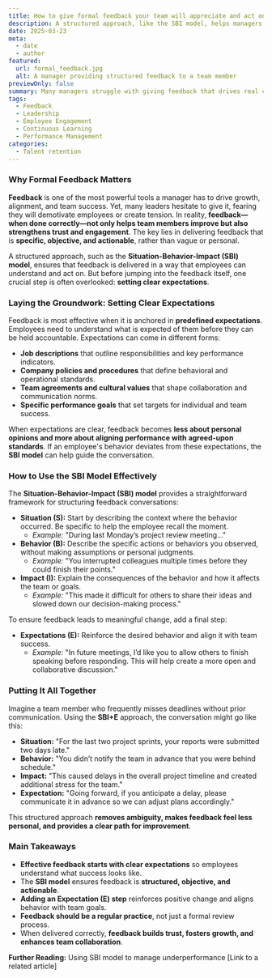 ```yaml
---
title: How to give formal feedback your team will appreciate and act on
description: A structured approach, like the SBI model, helps managers deliver feedback that is clear, constructive, and actionable.
date: 2025-03-23
meta:
  - date
  - author
featured:
  url: formal_feedback.jpg
  alt: A manager providing structured feedback to a team member
previewOnly: false
summary: Many managers struggle with giving feedback that drives real change without creating defensiveness. A structured approach ensures clarity and motivation.
tags:
  - Feedback
  - Leadership
  - Employee Engagement
  - Continuous Learning
  - Performance Management
categories:
  - Talent retention
---
```


### Why Formal Feedback Matters

**Feedback** is one of the most powerful tools a manager has to drive growth, alignment, and team success. Yet, many leaders hesitate to give it, fearing they will demotivate employees or create tension. In reality, **feedback—when done correctly—not only helps team members improve but also strengthens trust and engagement**. The key lies in delivering feedback that is **specific, objective, and actionable**, rather than vague or personal.

A structured approach, such as the **Situation-Behavior-Impact (SBI) model**, ensures that feedback is delivered in a way that employees can understand and act on. But before jumping into the feedback itself, one crucial step is often overlooked: **setting clear expectations**.

### Laying the Groundwork: Setting Clear Expectations

Feedback is most effective when it is anchored in **predefined expectations**. Employees need to understand what is expected of them before they can be held accountable. Expectations can come in different forms:

- **Job descriptions** that outline responsibilities and key performance indicators.
- **Company policies and procedures** that define behavioral and operational standards.
- **Team agreements and cultural values** that shape collaboration and communication norms.
- **Specific performance goals** that set targets for individual and team success.

When expectations are clear, feedback becomes **less about personal opinions and more about aligning performance with agreed-upon standards**. If an employee's behavior deviates from these expectations, the **SBI model** can help guide the conversation.

### How to Use the SBI Model Effectively

The **Situation-Behavior-Impact (SBI) model** provides a straightforward framework for structuring feedback conversations:

- **Situation (S):** Start by describing the context where the behavior occurred. Be specific to help the employee recall the moment.
  - *Example:* "During last Monday’s project review meeting…"
- **Behavior (B):** Describe the specific actions or behaviors you observed, without making assumptions or personal judgments.
  - *Example:* "You interrupted colleagues multiple times before they could finish their points."
- **Impact (I):** Explain the consequences of the behavior and how it affects the team or goals.
  - *Example:* "This made it difficult for others to share their ideas and slowed down our decision-making process."

To ensure feedback leads to meaningful change, add a final step:

- **Expectations (E):** Reinforce the desired behavior and align it with team success.
  - *Example:* "In future meetings, I’d like you to allow others to finish speaking before responding. This will help create a more open and collaborative discussion."

### Putting It All Together

Imagine a team member who frequently misses deadlines without prior communication. Using the **SBI+E** approach, the conversation might go like this:

- **Situation:** "For the last two project sprints, your reports were submitted two days late."
- **Behavior:** "You didn’t notify the team in advance that you were behind schedule."
- **Impact:** "This caused delays in the overall project timeline and created additional stress for the team."
- **Expectation:** "Going forward, if you anticipate a delay, please communicate it in advance so we can adjust plans accordingly."

This structured approach **removes ambiguity, makes feedback feel less personal, and provides a clear path for improvement**.

### Main Takeaways

- **Effective feedback starts with clear expectations** so employees understand what success looks like.
- The **SBI model** ensures feedback is **structured, objective, and actionable**.
- **Adding an Expectation (E) step** reinforces positive change and aligns behavior with team goals.
- **Feedback should be a regular practice**, not just a formal review process.
- When delivered correctly, **feedback builds trust, fosters growth, and enhances team collaboration**.

**Further Reading:** Using SBI model to manage underperformance [Link to a related article]
